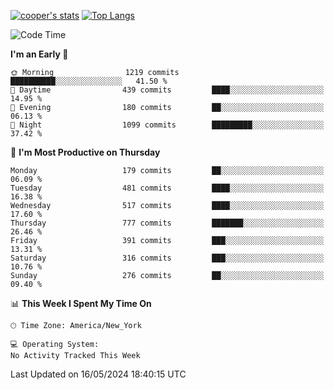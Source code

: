 [![cooper's stats](https://github-readme-stats-l2ak-km2n59e3j-coopjzs-projects.vercel.app/api?username=coopjz&count_private=true)](https://github.com/coopjz/github-readme-stats)
[![Top Langs](https://github-readme-stats-l2ak-km2n59e3j-coopjzs-projects.vercel.app/api/top-langs/?username=coopjz&count_private=true&langs_count=8&layout=compact&&hide=C)](https://github.com/coopjz/github-readme-stats)
<!--START_SECTION:waka-->
![Code Time](http://img.shields.io/badge/Code%20Time-36%20hrs%2016%20mins-blue)

**I'm an Early 🐤** 

```text
🌞 Morning                1219 commits        ██████████░░░░░░░░░░░░░░░   41.50 % 
🌆 Daytime                439 commits         ████░░░░░░░░░░░░░░░░░░░░░   14.95 % 
🌃 Evening                180 commits         ██░░░░░░░░░░░░░░░░░░░░░░░   06.13 % 
🌙 Night                  1099 commits        █████████░░░░░░░░░░░░░░░░   37.42 % 
```
📅 **I'm Most Productive on Thursday** 

```text
Monday                   179 commits         ██░░░░░░░░░░░░░░░░░░░░░░░   06.09 % 
Tuesday                  481 commits         ████░░░░░░░░░░░░░░░░░░░░░   16.38 % 
Wednesday                517 commits         ████░░░░░░░░░░░░░░░░░░░░░   17.60 % 
Thursday                 777 commits         ███████░░░░░░░░░░░░░░░░░░   26.46 % 
Friday                   391 commits         ███░░░░░░░░░░░░░░░░░░░░░░   13.31 % 
Saturday                 316 commits         ███░░░░░░░░░░░░░░░░░░░░░░   10.76 % 
Sunday                   276 commits         ██░░░░░░░░░░░░░░░░░░░░░░░   09.40 % 
```


📊 **This Week I Spent My Time On** 

```text
🕑︎ Time Zone: America/New_York

💻 Operating System: 
No Activity Tracked This Week
```


 Last Updated on 16/05/2024 18:40:15 UTC
<!--END_SECTION:waka-->
